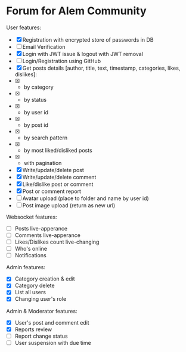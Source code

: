 # Forum for Alem Community

User features:
- [x] Registration with encrypted store of passwords in DB
- [ ] Email Verification
- [x] Login with JWT issue & logout with JWT removal
- [ ] Login/Registration using GitHub
- [x] Get posts details [author, title, text, timestamp, categories, likes, dislikes]: 
- [x] - by category
- [x] - by status
- [x] - by user id
- [x] - by post id
- [x] - by search pattern
- [x] - by most liked/disliked posts
- [x] - with pagination
- [x] Write/update/delete post
- [x] Write/update/delete comment
- [x] Like/dislike post or comment
- [x] Post or comment report
- [ ] Avatar upload (place to folder and name by user id)
- [ ] Post image upload (return as new url)

Websocket features:
- [ ] Posts live-apperance
- [ ] Comments live-apperance
- [ ] Likes/Dislikes count live-changing
- [ ] Who's online
- [ ] Notifications

Admin features:
- [x] Category creation & edit
- [x] Category delete
- [x] List all users
- [x] Changing user's role

Admin & Moderator features:
- [x] User's post and comment edit
- [x] Reports review
- [ ] Report change status
- [ ] User suspension with due time
